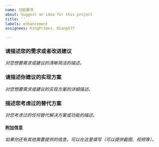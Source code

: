 ```yaml
---
name: 功能要求
about: Suggest an idea for this project
title: ''
labels: enhancement
assignees: KingPrimes, QiangG77

---
```


### 请描述您的需求或者改进建议
*对您想要需求或建议的清晰简洁的描述。*


### 请描述你建议的实现方案
*对您想要需求或建议的实现方案的详细描述。*


### 描述您考虑过的替代方案
*对您考虑过的任何替代解决方案或功能的描述。*


#### 附加信息
*如果你还有其他需要提供的信息，可以在这里填写（可以提供截图、视频等）。*
